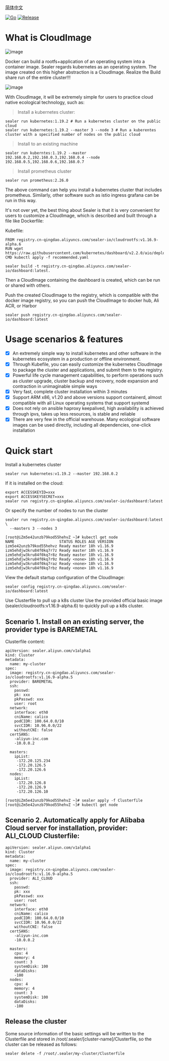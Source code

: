 [简体中文](./docs/README_zh.md)

[![Go](https://github.com/alibaba/sealer/actions/workflows/go.yml/badge.svg)](https://github.com/alibaba/sealer/actions/workflows/go.yml)
[![Release](https://github.com/alibaba/sealer/actions/workflows/release.yml/badge.svg)](https://github.com/alibaba/sealer/actions/workflows/release.yml)

# What is CloudImage 

![image](https://user-images.githubusercontent.com/8912557/117263735-2768e000-ae85-11eb-8e08-ec5b2de48c1b.png)

Docker can build a rootfs+application of an operating system into a container image. 
Sealer regards kubernetes as an operating system. 
The image created on this higher abstraction is a CloudImage. 
Realize the Build share run of the entire cluster!!!

![image](https://user-images.githubusercontent.com/8912557/117263291-b88b8700-ae84-11eb-8b46-838292e85c5c.png)

With CloudImage, it will be extremely simple for users to practice cloud native ecological technology, such as:

> Install a kubernetes cluster:

```shell script
sealer run kubernetes:1.19.2 # Run a kubernetes cluster on the public cloud
sealer run kubernetes:1.19.2 --master 3 --node 3 # Run a kuberentes cluster with a specified number of nodes on the public cloud
```

> Install to an existing machine

```shell script
sealer run kuberntes:1.19.2 --master 192.168.0.2,192.168.0.3,192.168.0.4 --node 192.168.0.5,192.168.0.6,192.168.0.7
```

> Install prometheus cluster

```shell script
sealer run prometheus:2.26.0
```

The above command can help you install a kubernetes cluster that includes prometheus. 
Similarly, other software such as istio ingress grafana can be run in this way.

It's not over yet, the best thing about Sealer is that it is very convenient for users to customize a CloudImage, 
which is described and built through a file like Dockerfile:

Kubefile:

```shell script
FROM registry.cn-qingdao.aliyuncs.com/sealer-io/cloudrootfs:v1.16.9-alpha.6
RUN wget https://raw.githubusercontent.com/kubernetes/dashboard/v2.2.0/aio/deploy/recommended.yaml
CMD kubectl apply -f recommended.yaml
```

```shell script
sealer build -t registry.cn-qingdao.aliyuncs.com/sealer-io/dashboard:latest.
```

Then a CloudImage containing the dashboard is created, which can be run or shared with others.

Push the created CloudImage to the registry, which is compatible with the docker image registry, 
so you can push the CloudImage to docker hub, Ali ACR, or Harbor

```shell script
sealer push registry.cn-qingdao.aliyuncs.com/sealer-io/dashboard:latest
```

# Usage scenarios & features

- [x] An extremely simple way to install kubernetes and other software in the kubernetes ecosystem in a production or offline environment. 
- [x] Through Kubefile, you can easily customize the kubernetes CloudImage to package the cluster and applications, and submit them to the registry.  
- [x] Powerful life cycle management capabilities, to perform operations such as cluster upgrade, cluster backup and recovery, node expansion and contraction in unimaginable simple ways 
- [x] Very fast, complete cluster installation within 3 minutes 
- [x] Support ARM x86, v1.20 and above versions support containerd, almost compatible with all Linux operating systems that support systemd 
- [x] Does not rely on ansible haproxy keepalived, high availability is achieved through ipvs, takes up less resources, is stable and reliable 
- [x] There are very few in the official warehouse. Many ecological software images can be used directly, including all dependencies, one-click installation

# Quick start

Install a kubernetes cluster

```shell script
sealer run kubernetes:v1.19.2 --master 192.168.0.2
```

If it is installed on the cloud:

```shell script
export ACCESSKEYID=xxx
export ACCESSKEYSECRET=xxx
sealer run registry.cn-qingdao.aliyuncs.com/sealer-io/dashboard:latest
```

Or specify the number of nodes to run the cluster

```shell script
sealer run registry.cn-qingdao.aliyuncs.com/sealer-io/dashboard:latest \
  --masters 3 --nodes 3
```

```shell script
[root@iZm5e42unzb79kod55hehvZ ~]# kubectl get node
NAME                    STATUS ROLES AGE VERSION
izm5e42unzb79kod55hehvz Ready master 18h v1.16.9
izm5ehdjw3kru84f0kq7r7z Ready master 18h v1.16.9
izm5ehdjw3kru84f0kq7r8z Ready master 18h v1.16.9
izm5ehdjw3kru84f0kq7r9z Ready <none> 18h v1.16.9
izm5ehdjw3kru84f0kq7raz Ready <none> 18h v1.16.9
izm5ehdjw3kru84f0kq7rbz Ready <none> 18h v1.16.9
```

View the default startup configuration of the CloudImage:

```shell script
sealer config registry.cn-qingdao.aliyuncs.com/sealer-io/dashboard:latest
```

Use Clusterfile to pull up a k8s cluster
Use the provided official basic image (sealer/cloudrootfs:v1.16.9-alpha.6) to quickly pull up a k8s cluster.

## Scenario 1. Install on an existing server, the provider type is BAREMETAL

Clusterfile content:

```
apiVersion: sealer.aliyun.com/v1alpha1
kind: Cluster
metadata:
  name: my-cluster
spec:
  image: registry.cn-qingdao.aliyuncs.com/sealer-io/cloudrootfs:v1.16.9-alpha.5
  provider: BAREMETAL
  ssh:
    passwd:
    pk: xxx
    pkPasswd: xxx
    user: root
  network:
    interface: eth0
    cniName: calico
    podCIDR: 100.64.0.0/10
    svcCIDR: 10.96.0.0/22
    withoutCNI: false
  certSANS:
    -aliyun-inc.com
    -10.0.0.2
    
  masters:
    ipList:
     -172.20.125.234
     -172.20.126.5
     -172.20.126.6
  nodes:
    ipList:
     -172.20.126.8
     -172.20.126.9
     -172.20.126.10
```

```shell script
[root@iZm5e42unzb79kod55hehvZ ~]# sealer apply -f Clusterfile
[root@iZm5e42unzb79kod55hehvZ ~]# kubectl get node
```

## Scenario 2. Automatically apply for Alibaba Cloud server for installation, provider: ALI_CLOUD Clusterfile:

```
apiVersion: sealer.aliyun.com/v1alpha1
kind: Cluster
metadata:
  name: my-cluster
spec:
  image: registry.cn-qingdao.aliyuncs.com/sealer-io/cloudrootfs:v1.16.9-alpha.5
  provider: ALI_CLOUD
  ssh:
    passwd:
    pk: xxx
    pkPasswd: xxx
    user: root
  network:
    interface: eth0
    cniName: calico
    podCIDR: 100.64.0.0/10
    svcCIDR: 10.96.0.0/22
    withoutCNI: false
  certSANS:
    -aliyun-inc.com
    -10.0.0.2
    
  masters:
    cpu: 4
    memory: 4
    count: 3
    systemDisk: 100
    dataDisks:
    -100
  nodes:
    cpu: 4
    memory: 4
    count: 3
    systemDisk: 100
    dataDisks:
    -100
```

## Release the cluster

Some source information of the basic settings will be written to the Clusterfile and stored in /root/.sealer/[cluster-name]/Clusterfile, so the cluster can be released as follows:

```shell script
sealer delete -f /root/.sealer/my-cluster/Clusterfile
```
